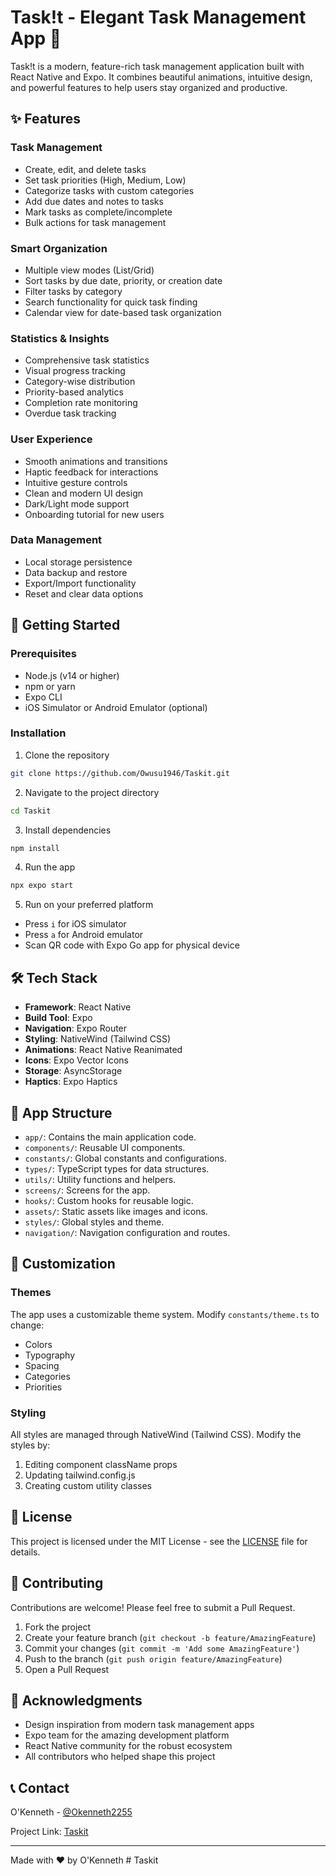 # Task!t - Elegant Task Management App 📝

Task!t is a modern, feature-rich task management application built with React Native and Expo. It combines beautiful animations, intuitive design, and powerful features to help users stay organized and productive.

## ✨ Features

### Task Management
- Create, edit, and delete tasks
- Set task priorities (High, Medium, Low)
- Categorize tasks with custom categories
- Add due dates and notes to tasks
- Mark tasks as complete/incomplete
- Bulk actions for task management

### Smart Organization
- Multiple view modes (List/Grid)
- Sort tasks by due date, priority, or creation date
- Filter tasks by category
- Search functionality for quick task finding
- Calendar view for date-based task organization

### Statistics & Insights
- Comprehensive task statistics
- Visual progress tracking
- Category-wise distribution
- Priority-based analytics
- Completion rate monitoring
- Overdue task tracking

### User Experience
- Smooth animations and transitions
- Haptic feedback for interactions
- Intuitive gesture controls
- Clean and modern UI design
- Dark/Light mode support
- Onboarding tutorial for new users

### Data Management
- Local storage persistence
- Data backup and restore
- Export/Import functionality
- Reset and clear data options

## 🚀 Getting Started

### Prerequisites
- Node.js (v14 or higher)
- npm or yarn
- Expo CLI
- iOS Simulator or Android Emulator (optional)

### Installation

1. Clone the repository
```bash
git clone https://github.com/Owusu1946/Taskit.git
```
2. Navigate to the project directory
```bash
cd Taskit
```
3. Install dependencies
```bash
npm install
```
4. Run the app
```bash
npx expo start
```

5. Run on your preferred platform
- Press `i` for iOS simulator
- Press `a` for Android emulator
- Scan QR code with Expo Go app for physical device

## 🛠 Tech Stack

- **Framework**: React Native
- **Build Tool**: Expo
- **Navigation**: Expo Router
- **Styling**: NativeWind (Tailwind CSS)
- **Animations**: React Native Reanimated
- **Icons**: Expo Vector Icons
- **Storage**: AsyncStorage
- **Haptics**: Expo Haptics

## 📱 App Structure

- `app/`: Contains the main application code.
- `components/`: Reusable UI components.
- `constants/`: Global constants and configurations.
- `types/`: TypeScript types for data structures.
- `utils/`: Utility functions and helpers.
- `screens/`: Screens for the app.
- `hooks/`: Custom hooks for reusable logic.
- `assets/`: Static assets like images and icons.
- `styles/`: Global styles and theme.
- `navigation/`: Navigation configuration and routes.


## 🎨 Customization

### Themes
The app uses a customizable theme system. Modify `constants/theme.ts` to change:
- Colors
- Typography
- Spacing
- Categories
- Priorities

### Styling
All styles are managed through NativeWind (Tailwind CSS). Modify the styles by:
1. Editing component className props
2. Updating tailwind.config.js
3. Creating custom utility classes

## 📄 License

This project is licensed under the MIT License - see the [LICENSE](LICENSE) file for details.

## 🤝 Contributing

Contributions are welcome! Please feel free to submit a Pull Request.

1. Fork the project
2. Create your feature branch (`git checkout -b feature/AmazingFeature`)
3. Commit your changes (`git commit -m 'Add some AmazingFeature'`)
4. Push to the branch (`git push origin feature/AmazingFeature`)
5. Open a Pull Request

## 🙏 Acknowledgments

- Design inspiration from modern task management apps
- Expo team for the amazing development platform
- React Native community for the robust ecosystem
- All contributors who helped shape this project

## 📞 Contact

O'Kenneth - [@Okenneth2255](https://twitter.com/Okenneth2255)

Project Link: [Taskit](https://github.com/Owusu1946/Taskit)


---

Made with ❤️ by O'Kenneth
#   T a s k i t  
 